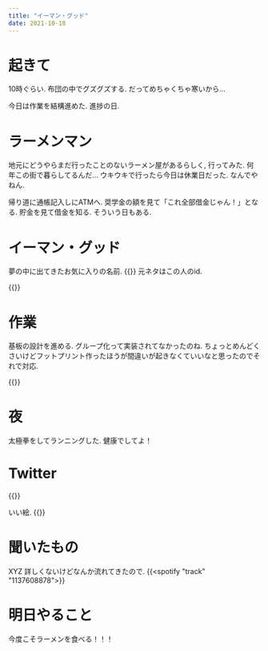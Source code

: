 ```yaml
---
title: "イーマン・グッド"
date: 2021-10-18
---
```


# 起きて
10時ぐらい. 布団の中でグズグズする. だってめちゃくちゃ寒いから...

今日は作業を結構進めた. 進捗の日.

# ラーメンマン
地元にどうやらまだ行ったことのないラーメン屋があるらしく, 行ってみた. 何年この街で暮らしてるんだ...
ウキウキで行ったら今日は休業日だった. なんでやねん.

帰り道に通帳記入しにATMへ. 奨学金の額を見て「これ全部借金じゃん！」となる. 貯金を見て借金を知る. そういう日もある.

# イーマン・グッド
夢の中に出てきたお気に入りの名前.
{{<tweet user="dango_bot" id="1449979300581556225">}}
元ネタはこの人のid.

{{<tweet user="dango_bot" id="1431246179761750017">}}

# 作業
基板の設計を進める. グループ化って実装されてなかったのね. ちょっとめんどくさいけどフットプリント作ったほうが間違いが起きなくていいなと思ったのでそれで対応.

{{<tweet user="dango_bot" id="1450072557458051075">}}

# 夜
太極拳をしてランニングした. 健康でしてよ！

# Twitter

{{<tweet user="dango_bot" id="1448809897559166993">}}

いい絵.
{{<tweet user="dango_bot" id="1449692891350114307">}}
# 聞いたもの
XYZ 詳しくないけどなんか流れてきたので.
{{<spotify "track" "1137608878">}}

# 明日やること
今度こそラーメンを食べる！！！
